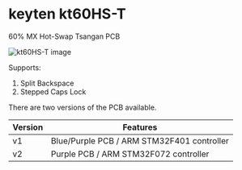 # keyten kt60HS-T

60% MX Hot-Swap Tsangan PCB

![kt60HS-T image](https://i.imgur.com/vM32aoX.jpeg)

Supports:
1. Split Backspace
2. Stepped Caps Lock

There are two versions of the PCB available.

|Version|                 Features                  |
|-------|-------------------------------------------|
|v1   |Blue/Purple PCB / ARM STM32F401 controller |
|v2   |Purple PCB / ARM STM32F072 controller      |
